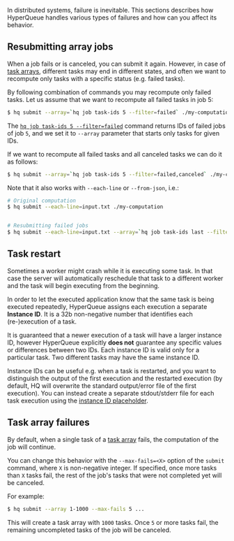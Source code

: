 In distributed systems, failure is inevitable. This sections describes how HyperQueue handles various types of failures
and how can you affect its behavior.

## Resubmitting array jobs
When a job fails or is canceled, you can submit it again. 
However, in case of [task arrays](arrays.md), different tasks may end in different states, and often we want to 
recompute only tasks with a specific status (e.g. failed tasks).

By following combination of commands you may recompute only failed tasks. Let us assume that we want to recompute
all failed tasks in job 5:

```bash
$ hq submit --array=`hq job task-ids 5 --filter=failed` ./my-computation
```
The [`hq job task-ids 5 --filter=failed`](cli:hq.job.task-ids) command returns IDs of failed jobs of job `5`, and we set
it to `--array` parameter that starts only tasks for given IDs.

If we want to recompute all failed tasks and all canceled tasks we can do it as follows:

```bash
$ hq submit --array=`hq job task-ids 5 --filter=failed,canceled` ./my-computation
```

Note that it also works with `--each-line` or `--from-json`, i.e.:

```bash
# Original computation
$ hq submit --each-line=input.txt ./my-computation


# Resubmitting failed jobs
$ hq submit --each-line=input.txt --array=`hq job task-ids last --filter=failed` ./my-computation
```

## Task restart

Sometimes a worker might crash while it is executing some task. In that case the server will automatically
reschedule that task to a different worker and the task will begin executing from the beginning.

In order to let the executed application know that the same task is being executed repeatedly, HyperQueue assigns each
execution a separate **Instance ID**. It is a 32b non-negative number that identifies each (re-)execution of a task.

It is guaranteed that a newer execution of a task will have a larger instance ID, however HyperQueue explicitly
**does not** guarantee any specific values or differences between two IDs. Each instance ID is valid only for a particular
task. Two different tasks may have the same instance ID.

Instance IDs can be useful e.g. when a task is restarted, and you want to distinguish the output of the first execution
and the restarted execution (by default, HQ will overwrite the standard output/error file of the first execution). You
can instead create a separate stdout/stderr file for each task execution using the [instance ID placeholder](jobs.md#placeholders).

## Task array failures
By default, when a single task of a [task array](arrays.md) fails, the computation of the job will continue.

You can change this behavior with the `--max-fails=<X>` option of the `submit` command, where `X` is non-negative integer.
If specified, once more tasks than `X` tasks fail, the rest of the job's tasks that were not completed yet will be canceled.

For example:
```bash
$ hq submit --array 1-1000 --max-fails 5 ...
```
This will create a task array with `1000` tasks. Once `5` or more tasks fail, the remaining uncompleted tasks of the job
will be canceled.
